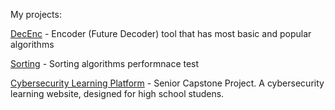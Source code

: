 My projects:

[DecEnc](https://github.com/dmitriisukhotin/Python-Encoder-Decoder) - Encoder (Future Decoder) tool that has most basic and popular algorithms

[Sorting](https://github.com/dmitriisukhotin/sorting) - Sorting algorithms performnace test

[Cybersecurity Learning Platform](https://github.com/1109-Beck-Brandon/Group39_Senior_Project) - Senior Capstone Project. A cybersecurity learning website, designed for high school studens.
